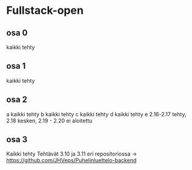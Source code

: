 # Fullstack-open

## osa 0

kaikki tehty

## osa 1

kaikki tehty

## osa 2

a kaikki tehty
b kaikki tehty
c kaikki tehty
d kaikki tehty
e 2.16-2.17 tehty, 2.18 kesken, 2.19 - 2.20 ei aloitettu

## osa 3

Kaikki tehty
Tehtävät 3.10 ja 3.11 eri repositoriossa -> https://github.com/JHVeps/Puhelinluettelo-backend
